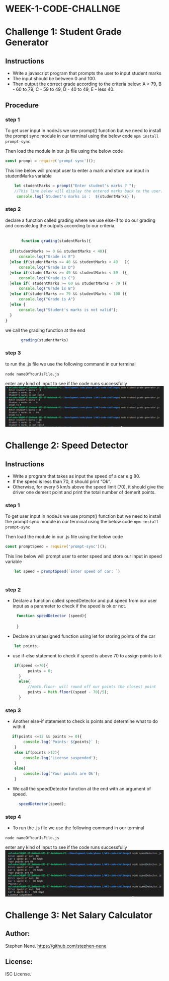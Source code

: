 # WEEK-1-CODE-CHALLNGE

# Challenge 1: Student Grade Generator

  ## Instructions
   
   * Write a javascript program that prompts the user to input student marks
   * The input should be between 0 and 100.
   * Then output the correct grade according to the criteria below: 
        A > 79, B - 60 to 79, C -  59 to 49, D - 40 to 49, E - less 40.

  ## Procedure

 ### step 1
 To get user input in nodeJs we use prompt() function
 but we need to install the prompt sync module in our terminal using the below code
  `npm install prompt-sync`

  Then load the module in our .js file using the below code

  ```js
  const prompt = require('prompt-sync')();
  ```
This line below will prompt user to enter a mark and store our input in studentMarks variable 
   ```javascript
       let studentMarks = prompt("Enter student's marks ? ");
       //This line below will display the entered marks back to the user.
        console.log(`Student's marks is :  ${studentMarks}`);

   ```
   
  ### step 2

declare a function called grading where we use else-if to do our grading and console.log the outputs according to our criteria.

  ```javascript

         function grading(studentMarks){
    
    if(studentMarks >= 0 && studentMarks < 40){
        console.log("Grade is E")
    }else if(studentMarks >= 40 && studentMarks < 49   ){
        console.log("Grade is D")
    }else if(studentMarks >= 49 && studentMarks < 59  ){
        console.log("Grade is C")
    }else if( studentMarks >= 60 && studentMarks < 79 ){
        console.log("Grade is B")
    }else if(studentMarks >= 79 && studentMarks < 100 ){
        console.log("Grade is A")
    }else {
        console.log("Student's marks is not valid");
    }
}


   ```
we call the grading function at the end 

  ```js
         grading(studentMarks)

   ```
  ### step 3
  to run the .js file we use the following command in our terminal
    
`node nameOfYourJsFile.js`

   enter any kind of input to see if the code runs successfully     
  ![Alt text](./image/example.png "sample outputs")
  
# Challenge 2: Speed Detector

## Instructions
* Write a program that takes as input the speed of a car e.g 80. 
* If the speed is less than 70, it should print “Ok”. 
* Otherwise, for every 5 km/s above the speed limit (70), it should give the driver one demerit point and print the total number of demerit points.

 ### step 1
 To get user input in nodeJs we use prompt() function
 but we need to install the prompt sync module in our terminal using the below code
  `npm install prompt-sync`

  Then load the module in our .js file using the below code

  ```js
  const promptSpeed = require('prompt-sync')();
  ```
This line below will prompt user to enter speed and store our input in speed variable 
   ```javascript
       let speed = promptSpeed(`Enter speed of car: `)
      
   ```
### step 2

* Declare a function called speedDetector and put speed from our user input as a parameter to check if the speed is ok or not.

```javascript
     function speedDetector (speed){

     }
```

* Declare an unassigned function using let for storing points of the car

```javascript
    let points;
```
* use if-else statement to check if speed is above 70 to assign points to it

```javascript
    if(speed <=70){
          points = 0;
      }
      else{
          //math.floor- will round off our points the closest point
          points = Math.floor((speed - 70)/5);
      }

  ```
  ### step 3
  * Another else-if statement to check is points and determine what to do with it

```javascript
   if(points <=12 && points >= 0){
        console.log(`Points: ${points}` );
    }
    else if(points >12){
        console.log('License suspended');
    }
    else{
        console.log('Your points are Ok');
    }
```
  * We call the speedDetector function at the end with an argument of speed.

  ```javascript
        speedDetector(speed);
  ```

  ### step 4
  * To run the .js file we use the following command in our terminal
    
`node nameOfYourJsFile.js`

   enter any kind of input to see if the code runs successfully     
  ![Alt text](./image/speed.png "sample outputs")

# Challenge 3: Net Salary Calculator

## Author: 

Stephen Nene. https://github.com/stephen-nene


## License: 

ISC License.